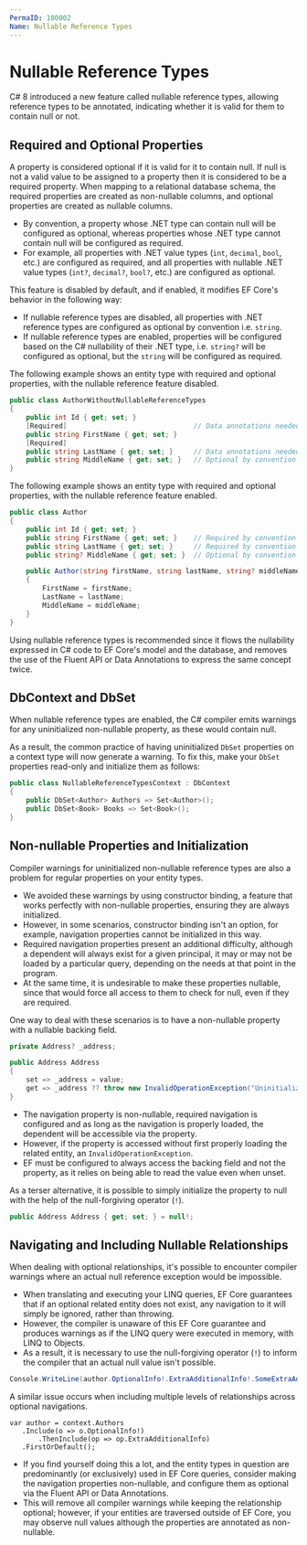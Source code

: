 ```yaml
---
PermaID: 100002
Name: Nullable Reference Types
---
```


# Nullable Reference Types

C# 8 introduced a new feature called nullable reference types, allowing reference types to be annotated, indicating whether it is valid for them to contain null or not. 

## Required and Optional Properties

A property is considered optional if it is valid for it to contain null. If null is not a valid value to be assigned to a property then it is considered to be a required property. When mapping to a relational database schema, the required properties are created as non-nullable columns, and optional properties are created as nullable columns.

 - By convention, a property whose .NET type can contain null will be configured as optional, whereas properties whose .NET type cannot contain null will be configured as required. 
 - For example, all properties with .NET value types (`int`, `decimal`, `bool`, etc.) are configured as required, and all properties with nullable .NET value types (`int?`, `decimal?`, `bool?`, etc.) are configured as optional.

This feature is disabled by default, and if enabled, it modifies EF Core's behavior in the following way:

 - If nullable reference types are disabled, all properties with .NET reference types are configured as optional by convention i.e. `string`.
 - If nullable reference types are enabled, properties will be configured based on the C# nullability of their .NET type, i.e. `string?` will be configured as optional, but the `string` will be configured as required.

The following example shows an entity type with required and optional properties, with the nullable reference feature disabled.

```csharp
public class AuthorWithoutNullableReferenceTypes
{
    public int Id { get; set; }
    [Required]                               // Data annotations needed to configure as required
    public string FirstName { get; set; }
    [Required]
    public string LastName { get; set; }     // Data annotations needed to configure as required
    public string MiddleName { get; set; }   // Optional by convention
}
```

The following example shows an entity type with required and optional properties, with the nullable reference feature enabled.

```csharp
public class Author
{
    public int Id { get; set; }
    public string FirstName { get; set; }    // Required by convention
    public string LastName { get; set; }     // Required by convention
    public string? MiddleName { get; set; }  // Optional by convention

    public Author(string firstName, string lastName, string? middleName = null)
    {
        FirstName = firstName;
        LastName = lastName;
        MiddleName = middleName;
    }
}
```

Using nullable reference types is recommended since it flows the nullability expressed in C# code to EF Core's model and the database, and removes the use of the Fluent API or Data Annotations to express the same concept twice.

## DbContext and DbSet

When nullable reference types are enabled, the C# compiler emits warnings for any uninitialized non-nullable property, as these would contain null. 

As a result, the common practice of having uninitialized `DbSet` properties on a context type will now generate a warning. To fix this, make your `DbSet` properties read-only and initialize them as follows:

```csharp
public class NullableReferenceTypesContext : DbContext
{
    public DbSet<Author> Authors => Set<Author>();
    public DbSet<Book> Books => Set<Book>();
}
```

## Non-nullable Properties and Initialization

Compiler warnings for uninitialized non-nullable reference types are also a problem for regular properties on your entity types. 

 - We avoided these warnings by using constructor binding, a feature that works perfectly with non-nullable properties, ensuring they are always initialized. 
 - However, in some scenarios, constructor binding isn't an option, for example, navigation properties cannot be initialized in this way.
 - Required navigation properties present an additional difficulty, although a dependent will always exist for a given principal, it may or may not be loaded by a particular query, depending on the needs at that point in the program. 
 - At the same time, it is undesirable to make these properties nullable, since that would force all access to them to check for null, even if they are required.

One way to deal with these scenarios is to have a non-nullable property with a nullable backing field.

```csharp
private Address? _address;

public Address Address
{
    set => _address = value;
    get => _address ?? throw new InvalidOperationException("Uninitialized property: " + nameof(Address));
}
```

 - The navigation property is non-nullable, required navigation is configured and as long as the navigation is properly loaded, the dependent will be accessible via the property. 
 - However, if the property is accessed without first properly loading the related entity, an `InvalidOperationException`. 
 - EF must be configured to always access the backing field and not the property, as it relies on being able to read the value even when unset.

As a terser alternative, it is possible to simply initialize the property to null with the help of the null-forgiving operator (`!`).

```csharp
public Address Address { get; set; } = null!;
```

## Navigating and Including Nullable Relationships

When dealing with optional relationships, it's possible to encounter compiler warnings where an actual null reference exception would be impossible. 

 - When translating and executing your LINQ queries, EF Core guarantees that if an optional related entity does not exist, any navigation to it will simply be ignored, rather than throwing. 
 - However, the compiler is unaware of this EF Core guarantee and produces warnings as if the LINQ query were executed in memory, with LINQ to Objects. 
 - As a result, it is necessary to use the null-forgiving operator (`!`) to inform the compiler that an actual null value isn't possible.

 ```csharp
 Console.WriteLine(author.OptionalInfo!.ExtraAdditionalInfo!.SomeExtraAdditionalInfo);
 ```

A similar issue occurs when including multiple levels of relationships across optional navigations.

```cdsharp
var author = context.Authors
   .Include(o => o.OptionalInfo!)
       .ThenInclude(op => op.ExtraAdditionalInfo)
   .FirstOrDefault();
```
 
 - If you find yourself doing this a lot, and the entity types in question are predominantly (or exclusively) used in EF Core queries, consider making the navigation properties non-nullable, and configure them as optional via the Fluent API or Data Annotations. 
 - This will remove all compiler warnings while keeping the relationship optional; however, if your entities are traversed outside of EF Core, you may observe null values although the properties are annotated as non-nullable.